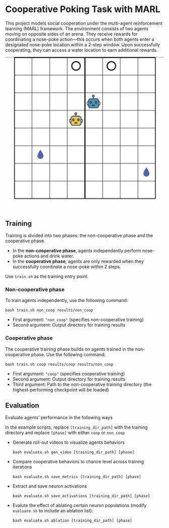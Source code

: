 # Cooperative Poking Task with MARL
This project models social cooperation under the multi-agent reinforcement learning (MARL) framework. The environment consists of two agents moving on opposite sides of an arena. They receive rewards for coordinating a nose-poke action—this occurs when both agents enter a designated nose-poke location within a 2-step window. Upon successfully cooperating, they can access a water location to earn additional rewards.

![alt text](assets/image.png)

## Training

Training is divided into two phases: the non-cooperative phase and the cooperative phase.

* In the **non-cooperative phase**, agents independently perform nose-poke actions and drink water.
* In the **cooperative phase**, agents are only rewarded when they successfully coordinate a nose-poke within 2 steps.

Use `train.sh` as the training entry point.

### Non-cooperative phase 
To train agents independently, use the following command:
```
bash train.sh non_coop results/non_coop 
```
* First argument: `"non_coop"` (specifies non-cooperative training)
* Second argument: Output directory for training results
  
### Cooperative phase
The cooperative training phase builds on agents trained in the non-cooperative phase. Use the following command:
```
bash train.sh coop results/coop results/non_coop
```
* First argument: `"coop"` (specifies cooperative training)
* Second argument: Output directory for training results
* Third argument: Path to the non-cooperative training directory (the highest-performing checkpoint will be loaded)
## Evaluation

Evaluate agents' performance in the following ways

 In the example scripts, replace `[training_dir_path]` with the training directory and replace `[phase]` with either `coop` or `non_coop`
* Generate roll-out videos to visualize agents behaviors
  ```
  bash evaluate.sh gen_video [training_dir_path] [phase] 
  ```

* Compare cooperative behaviors to chance level across training iterations
  ```
  bash evaluate.sh save_metrics [training_dir_path] [phase] 
  ```
* Extract and save neuron activations 
  ```
  bash evaluate.sh save_activations [training_dir_path] [phase] 
  ```
* Evalute the effect of ablating certain neuron populations (modify `evaluate.sh` to include an ablation list):
  ```
  bash evaluate.sh ablation [training_dir_path] [phase] 
  ```
